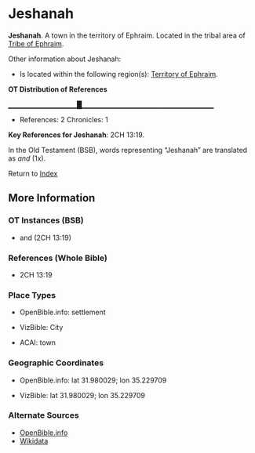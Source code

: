 # Jeshanah
**Jeshanah**. 
A town in the territory of Ephraim. 
Located in the tribal area of [Tribe of Ephraim](../../../groups/md/acai/Ephraim.md). 




Other information about Jeshanah:


* Is located within the following region(s): 
[Territory of Ephraim](TerritoryOfEphraim.md). 


**OT Distribution of References**

▁▁▁▁▁▁▁▁▁▁▁▁▁█▁▁▁▁▁▁▁▁▁▁▁▁▁▁▁▁▁▁▁▁▁▁▁▁▁
* References: 2 Chronicles: 1



**Key References for Jeshanah**: 
2CH 13:19. 


In the Old Testament (BSB), words representing “Jeshanah” are translated as 
*and* (1x). 




Return to [Index](00-Index.md)

## More Information

### OT Instances (BSB)

* and (2CH 13:19)



### References (Whole Bible)

* 2CH 13:19


### Place Types

* OpenBible.info: settlement

* VizBible: City

* ACAI: town



### Geographic Coordinates

* OpenBible.info: lat 31.980029; lon 35.229709

* VizBible: lat 31.980029; lon 35.229709



### Alternate Sources

* [OpenBible.info](https://www.openbible.info/geo/ancient/a5f5b06)
* [Wikidata](http://www.wikidata.org/entity/Q22948654)



